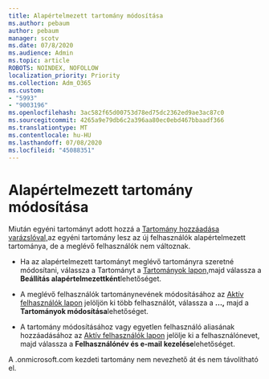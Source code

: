 ```yaml
---
title: Alapértelmezett tartomány módosítása
ms.author: pebaum
author: pebaum
manager: scotv
ms.date: 07/8/2020
ms.audience: Admin
ms.topic: article
ROBOTS: NOINDEX, NOFOLLOW
localization_priority: Priority
ms.collection: Adm_O365
ms.custom:
- "5993"
- "9003196"
ms.openlocfilehash: 3ac582f65d00753d78ed75dc2362ed9ae3ac87c0
ms.sourcegitcommit: 4265a9e79db6c2a396aa80ec0ebd467bbaadf366
ms.translationtype: MT
ms.contentlocale: hu-HU
ms.lasthandoff: 07/08/2020
ms.locfileid: "45088351"
---
```

# <a name="change-default-domain"></a>Alapértelmezett tartomány módosítása

Miután egyéni tartományt adott hozzá a [Tartomány hozzáadása varázslóval,](https://portal.office.com/adminportal/home#/Domains/Wizard)az egyéni tartomány lesz az új felhasználók alapértelmezett tartománya, de a meglévő felhasználók nem változnak.

- Ha az alapértelmezett tartományt meglévő tartományra szeretné módosítani, válassza a Tartományt a [Tartományok lapon,](https://admin.microsoft.com/Adminportal/Home#/Domains)majd válassza a **Beállítás alapértelmezettként**lehetőséget.

- A meglévő felhasználók tartománynevének módosításához az [Aktív felhasználók lapon](https://admin.microsoft.com/Adminportal/Home#/users) jelöljön ki több felhasználót, válassza a **...,** majd a **Tartományok módosítása**lehetőséget.

- A tartomány módosításához vagy egyetlen felhasználó aliasának hozzáadásához az [Aktív felhasználók lapon](https://admin.microsoft.com/Adminportal/Home#/users) jelölje ki a felhasználónevet, majd válassza a **Felhasználónév és e-mail kezelése**lehetőséget.

A .onmicrosoft.com kezdeti tartomány nem nevezhető át és nem távolítható el.
